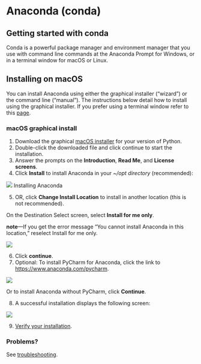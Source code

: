# Anaconda (conda)

## Getting started with conda
Conda is a powerful package manager and environment manager that you use with command line commands at the Anaconda Prompt for Windows, or in a terminal window for macOS or Linux.

## Installing on macOS

You can install Anaconda using either the graphical installer (“wizard”) or the command line (“manual”). The instructions below detail how to install using the graphical installer. If you prefer using a terminal window refer to this [page](https://docs.anaconda.com/anaconda/install/mac-os/#using-the-command-line-install).
### macOS graphical install
1. Download the graphical [macOS installer](https://www.anaconda.com/downloads#macos) for your version of Python.
&nbsp;
2. Double-click the downloaded file and click continue to start the installation.
&nbsp;
3. Answer the prompts on the **Introduction**, **Read Me**, and **License screens**.
&nbsp;
4. Click **Install** to install Anaconda in your *~/opt directory* (recommended):

![](https://github.com/felicity-borg/Getting-Started-On-Azure-ML/blob/main/Images/A6.PNG) Installing Anaconda

5. OR, click **Change Install Location** to install in another location (this is not recommended).

On the Destination Select screen, select **Install for me only**.

**note**—If you get the error message “You cannot install Anaconda in this location,” reselect Install for me only.

![](https://github.com/felicity-borg/Getting-Started-On-Azure-ML/blob/main/Images/A7.PNG) 

6. Click **continue**.
&nbsp;
7. Optional: To install PyCharm for Anaconda, click the link to https://www.anaconda.com/pycharm.

![](https://github.com/felicity-borg/Getting-Started-On-Azure-ML/blob/main/Images/A8.PNG) 

Or to install Anaconda without PyCharm, click **Continue**.

8. A successful installation displays the following screen:

![](.https://github.com/felicity-borg/Getting-Started-On-Azure-ML/blob/main/Images/A9.PNG) 

9. [Verify your installation](https://docs.anaconda.com/anaconda/install/verify-install/).


### Problems?
See [troubleshooting](https://docs.anaconda.com/anaconda/user-guide/troubleshooting/).




